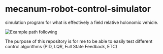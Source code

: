 # mecanum-robot-control-simulator
simulation program for what is effectively a field relative holonomic vehicle. 

![Example path following](https://github.com/BenCaunt8300/mecanum-robot-control-simulator/blob/master/docs/gif_.gif?raw=true)


<p>The purpose of this repository is for me to be able to easily test different control algorithms (PID, LQR, Full State Feedback, ETC)</p>
